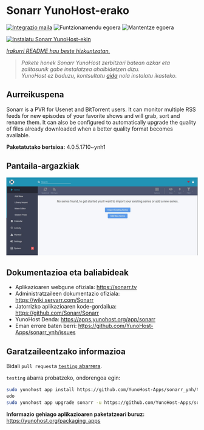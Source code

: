 <!--
Ohart ongi: README hau automatikoki sortu da <https://github.com/YunoHost/apps/tree/master/tools/readme_generator>ri esker
EZ editatu eskuz.
-->

# Sonarr YunoHost-erako

[![Integrazio maila](https://dash.yunohost.org/integration/sonarr.svg)](https://ci-apps.yunohost.org/ci/apps/sonarr/) ![Funtzionamendu egoera](https://ci-apps.yunohost.org/ci/badges/sonarr.status.svg) ![Mantentze egoera](https://ci-apps.yunohost.org/ci/badges/sonarr.maintain.svg)

[![Instalatu Sonarr YunoHost-ekin](https://install-app.yunohost.org/install-with-yunohost.svg)](https://install-app.yunohost.org/?app=sonarr)

*[Irakurri README hau beste hizkuntzatan.](./ALL_README.md)*

> *Pakete honek Sonarr YunoHost zerbitzari batean azkar eta zailtasunik gabe instalatzea ahalbidetzen dizu.*  
> *YunoHost ez baduzu, kontsultatu [gida](https://yunohost.org/install) nola instalatu ikasteko.*

## Aurreikuspena

Sonarr is a PVR for Usenet and BitTorrent users. It can monitor multiple RSS feeds for new episodes of your favorite shows and will grab, sort and rename them. It can also be configured to automatically upgrade the quality of files already downloaded when a better quality format becomes available.


**Paketatutako bertsioa:** 4.0.5.1710~ynh1

## Pantaila-argazkiak

![Sonarr(r)en pantaila-argazkia](./doc/screenshots/screenshot.jpg)

## Dokumentazioa eta baliabideak

- Aplikazioaren webgune ofiziala: <https://sonarr.tv>
- Administratzaileen dokumentazio ofiziala: <https://wiki.servarr.com/Sonarr>
- Jatorrizko aplikazioaren kode-gordailua: <https://github.com/Sonarr/Sonarr>
- YunoHost Denda: <https://apps.yunohost.org/app/sonarr>
- Eman errore baten berri: <https://github.com/YunoHost-Apps/sonarr_ynh/issues>

## Garatzaileentzako informazioa

Bidali `pull request`a [`testing` abarrera](https://github.com/YunoHost-Apps/sonarr_ynh/tree/testing).

`testing` abarra probatzeko, ondorengoa egin:

```bash
sudo yunohost app install https://github.com/YunoHost-Apps/sonarr_ynh/tree/testing --debug
edo
sudo yunohost app upgrade sonarr -u https://github.com/YunoHost-Apps/sonarr_ynh/tree/testing --debug
```

**Informazio gehiago aplikazioaren paketatzeari buruz:** <https://yunohost.org/packaging_apps>
